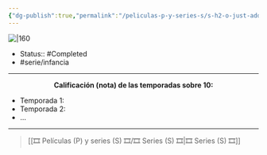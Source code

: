 ```yaml
---
{"dg-publish":true,"permalink":"/peliculas-p-y-series-s/s-h2-o-just-add-water/"}
---
```



![|160](https://m.media-amazon.com/images/M/MV5BYzY5MmYxNDItOWVkZS00MzFiLTlhMDQtNzZlZjQ3YmY3YzAxXkEyXkFqcGdeQXVyMTUyNjc3NDQ4._V1_SX300.jpg)

- Status:: #Completed 
- #serie/infancia 

---

**<center>Calificación (nota) de las temporadas sobre 10:</center>**

- Temporada 1: 
- Temporada 2: 
- ...

---

> [[🎞️ Películas (P) y series (S) 🎞️/🎞️ Series (S) 🎞️\|🎞️ Series (S) 🎞️]]